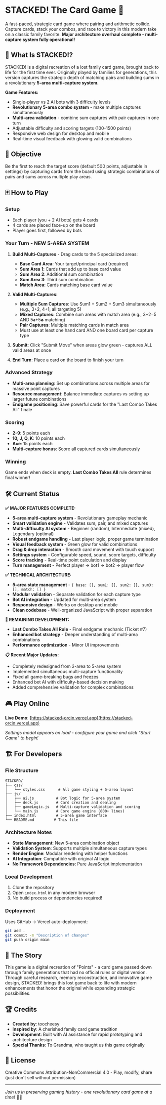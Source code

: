 # STACKED! The Card Game 🎴

A fast-paced, strategic card game where pairing and arithmetic collide. Capture cards, stack your combos, and race to victory in this modern take on a classic family favorite. **Major architecture overhaul complete - multi-capture system fully operational!**

## 🧠 What Is STACKED!?

STACKED! is a digital recreation of a lost family card game, brought back to life for the first time ever. Originally played by families for generations, this version captures the strategic depth of matching pairs and building sums in a revolutionary **5-area multi-capture system**.

**Game Features:**
- Single-player vs 2 AI bots with 3 difficulty levels
- **Revolutionary 5-area combo system** - make multiple captures simultaneously
- **Multi-area validation** - combine sum captures with pair captures in one turn
- Adjustable difficulty and scoring targets (100-1500 points)
- Responsive web design for desktop and mobile
- Real-time visual feedback with glowing valid combinations

## 🎯 Objective

Be the first to reach the target score (default 500 points, adjustable in settings) by capturing cards from the board using strategic combinations of pairs and sums across multiple play areas.

## 🃏 How to Play

### Setup
- Each player (you + 2 AI bots) gets 4 cards
- 4 cards are placed face-up on the board
- Player goes first, followed by bots

### Your Turn - NEW 5-AREA SYSTEM
1. **Build Multi-Captures** - Drag cards to the 5 specialized areas:
   - **Base Card Area**: Your target/principal card (required)
   - **Sum Area 1**: Cards that add up to base card value
   - **Sum Area 2**: Additional sum combination
   - **Sum Area 3**: Third sum combination  
   - **Match Area**: Cards matching base card value
   
2. **Valid Multi-Captures**:
   - **Multiple Sum Captures**: Use Sum1 + Sum2 + Sum3 simultaneously (e.g., 3+2, 4+1, all targeting 5)
   - **Mixed Captures**: Combine sum areas with match area (e.g., 3+2=5 AND 5♠+5♣ matching)
   - **Pair Captures**: Multiple matching cards in match area
   - Must use at least one hand card AND one board card per capture type

3. **Submit**: Click "Submit Move" when areas glow green - captures ALL valid areas at once

4. **End Turn**: Place a card on the board to finish your turn

### Advanced Strategy
- **Multi-area planning**: Set up combinations across multiple areas for massive point captures
- **Resource management**: Balance immediate captures vs setting up larger future combinations
- **Endgame positioning**: Save powerful cards for the "Last Combo Takes All" finale

### Scoring
- **2-9**: 5 points each
- **10, J, Q, K**: 10 points each  
- **Ace**: 15 points each
- **Multi-capture bonus**: Score all captured cards simultaneously

### Winning
Game ends when deck is empty. **Last Combo Takes All** rule determines final winner!

## 🛠️ Current Status

**✅ MAJOR FEATURES COMPLETE:**
- **5-area multi-capture system** - Revolutionary gameplay mechanic
- **Smart validation engine** - Validates sum, pair, and mixed captures
- **Multi-difficulty AI system** - Beginner (random), Intermediate (mixed), Legendary (optimal)
- **Robust endgame handling** - Last player logic, proper game termination
- **Visual feedback system** - Green glow for valid combinations
- **Drag & drop interaction** - Smooth card movement with touch support
- **Settings system** - Configurable speed, sound, score targets, difficulty
- **Score tracking** - Real-time point calculation and display
- **Turn management** - Perfect player → bot1 → bot2 → player flow

**✅ TECHNICAL ARCHITECTURE:**
- **5-area state management** - `{ base: [], sum1: [], sum2: [], sum3: [], match: [] }`
- **Modular validation** - Separate validation for each capture type
- **Bot AI integration** - Updated for multi-area system
- **Responsive design** - Works on desktop and mobile
- **Clean codebase** - Well-organized JavaScript with proper separation

**🚧 REMAINING DEVELOPMENT:**
- **Last Combo Takes All Rule** - Final endgame mechanic (Ticket #7)
- **Enhanced bot strategy** - Deeper understanding of multi-area combinations
- **Performance optimization** - Minor UI improvements

**📋 Recent Major Updates:**
- Completely redesigned from 3-area to 5-area system
- Implemented simultaneous multi-capture functionality  
- Fixed all game-breaking bugs and freezes
- Enhanced bot AI with difficulty-based decision making
- Added comprehensive validation for complex combinations

## 🎮 Play Online

**Live Demo**: [https://stacked-orcin.vercel.app](https://stacked-orcin.vercel.app)

*Settings modal appears on load - configure your game and click "Start Game" to begin!*

## 🏗️ For Developers

### File Structure
```
STACKED/
├── css/
│   └── styles.css      # All game styling + 5-area layout
├── js/
│   ├── ai.js          # Bot logic for 5-area system
│   ├── deck.js        # Card creation and dealing
│   ├── gameLogic.js   # Multi-capture validation and scoring
│   └── main.js        # Core game engine (800+ lines)
├── index.html         # 5-area game interface  
└── README.md         # This file
```

### Architecture Notes
- **State Management**: New 5-area combination object
- **Validation System**: Supports multiple simultaneous capture types
- **Render Engine**: Modular rendering with helper functions
- **AI Integration**: Compatible with original AI logic
- **No Framework Dependencies**: Pure JavaScript implementation

### Local Development
1. Clone the repository
2. Open `index.html` in any modern browser
3. No build process or dependencies required!

### Deployment
Uses GitHub → Vercel auto-deployment:
```bash
git add .
git commit -m "Description of changes"
git push origin main
```

## 🎯 The Story

This game is a digital recreation of "Points" - a card game passed down through family generations that had no official rules or digital version. Through careful research, memory reconstruction, and innovative game design, STACKED! brings this lost game back to life with modern enhancements that honor the original while expanding strategic possibilities.

## 🏆 Credits

- **Created by**: toocheesy
- **Inspired by**: A cherished family card game tradition
- **Development**: Built with AI assistance for rapid prototyping and architecture design
- **Special Thanks**: To Grandma, who taught us this game originally

## 📄 License

Creative Commons Attribution-NonCommercial 4.0 - Play, modify, share (just don't sell without permission)

---

*Join us in preserving gaming history - one revolutionary card game at a time!* 🎴✨